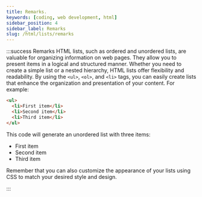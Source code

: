 ```yaml
---
title: Remarks.
keywords: [coding, web development, html]
sidebar_position: 4
sidebar_label: Remarks
slug: /html/lists/remarks
---
```


:::success Remarks
HTML lists, such as ordered and unordered lists, are valuable for organizing information on web pages. They allow you to present items in a logical and structured manner. Whether you need to create a simple list or a nested hierarchy, HTML lists offer flexibility and readability. By using the ```<ul>```, ```<ol>```, and ```<li>``` tags, you can easily create lists that enhance the organization and presentation of your content. For example:

```html
<ul>
  <li>First item</li>
  <li>Second item</li>
  <li>Third item</li>
</ul>
```

This code will generate an unordered list with three items:

- First item
- Second item
- Third item

Remember that you can also customize the appearance of your lists using CSS to match your desired style and design.

:::